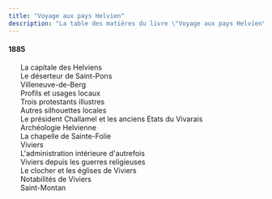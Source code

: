 ```yaml
---
title: "Voyage aux pays Helvien"
description: "La table des matières du livre \"Voyage aux pays Helvien\" du Docteur Francus (Albin Mazon) publié en 1885 par l'Imprimerie du Patriote de Privas"
---
```


#### 1885

<div id="toc">

1. La capitale des Helviens
1. Le déserteur de Saint-Pons
1. Villeneuve-de-Berg
1. Profils et usages locaux
1. Trois protestants illustres
1. Autres silhouettes locales
1. Le président Challamel et les anciens Etats du Vivarais
1. Archéologie Helvienne
1. La chapelle de Sainte-Folie
1. Viviers
1. L'administration intérieure d'autrefois
1. Viviers depuis les guerres religieuses
1. Le clocher et les églises de Viviers
1. Notabilités de Viviers
1. Saint-Montan

</div>
